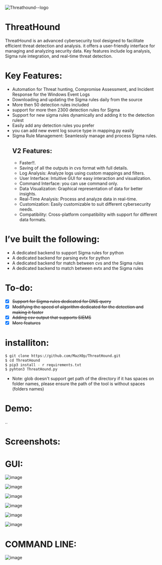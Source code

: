 ![Threathound--logo](https://user-images.githubusercontent.com/54814433/209755888-4677f99a-760d-47ea-8764-6994670805a7.png)

# ThreatHound

ThreatHound is an advanced cybersecurity tool designed to facilitate efficient threat detection and analysis. it offers a user-friendly interface for managing and analyzing security data. Key features include log analysis, Sigma rule integration, and real-time threat detection.

# Key Features:
- Automation for Threat hunting, Compromise Assessment, and Incident Response for the Windows Event Logs
- Downloading and updating the Sigma rules daily from the source
- More then 50 detection rules included
- support for more then 2300 detection rules for Sigma
- Support for new sigma rules dynamically and adding it to the detection rulest
- Easily add any detection rules you prefer 
- you can add new event log source type in mapping.py easily
- Sigma Rule Management: Seamlessly manage and process Sigma rules.
  ## V2 Features:
  - Faster!!.
  - Saving of all the outputs in cvs format with full details. 
  - Log Analysis: Analyze logs using custom mappings and filters.
  - User Interface: Intuitive GUI for easy interaction and visualization.
  - Command Interface: you can use command only.
  - Data Visualization: Graphical representation of data for better insights.
  - Real-Time Analysis: Process and analyze data in real-time.
  - Customization: Easily customizable to suit different cybersecurity needs.
  - Compatibility: Cross-platform compatibility with support for different data formats.
  

# I’ve built the following:
- A dedicated backend to support Sigma rules for python
- A dedicated backend for parsing evtx for python
- A dedicated backend for match between cvs and the Sigma rules
- A dedicated backend to match between evtx and the Sigma rules

# To-do:
- [X] ~~Support for Sigma rules dedicated for DNS query~~  
- [X] ~~Modifying the speed of algorithm dedicated for the detection and making it faster~~  
- [X] ~~Adding csv output that supports SIEMS~~  
- [X] ~~More features~~

# installiton:
```sh
$ git clone https://github.com/MazX0p/ThreatHound.git
$ cd ThreatHound
$ pip3 install - r requirements.txt
$ pyhton3 ThreatHound.py
```
* Note: glob doesn't support get path of the directory if it has spaces on folder names, please ensure the path of the tool is without spaces (folders names)



# Demo:

..

# Screenshots:

# GUI: 

![image](https://github.com/MazX0p/ThreatHound/assets/54814433/fbf8cf46-ce10-46f2-9af4-ea239b0bb5b3)

![image](https://github.com/MazX0p/ThreatHound/assets/54814433/b30a70fc-4e9c-4a27-a556-25976f072714)

![image](https://github.com/MazX0p/ThreatHound/assets/54814433/009f9f31-2781-461c-8952-cc69cc7653b9)

![image](https://github.com/MazX0p/ThreatHound/assets/54814433/5a0e1155-8663-45f8-a37f-6b2c9085c000)

![image](https://github.com/MazX0p/ThreatHound/assets/54814433/fec9922c-b00c-4dd1-910c-7d25e06f63e9)

![image](https://github.com/MazX0p/ThreatHound/assets/54814433/7ee7183b-c4d9-4a42-86d6-885c5857ad3b)

# COMMAND LINE:

![image](https://github.com/MazX0p/ThreatHound/assets/54814433/11f71030-e1be-4a0d-bf6f-731e4b68b774)

